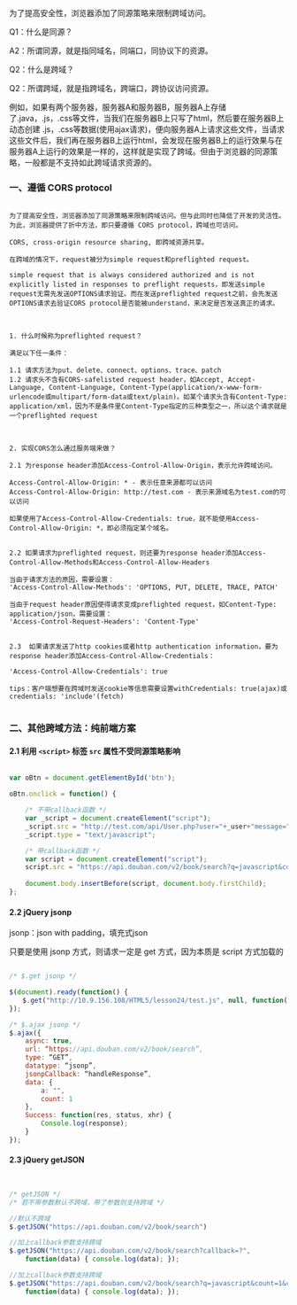 
为了提高安全性，浏览器添加了同源策略来限制跨域访问。

Q1：什么是同源？

A2：所谓同源，就是指同域名，同端口，同协议下的资源。


Q2：什么是跨域？

Q2：所谓跨域，就是指跨域名，跨端口，跨协议访问资源。

例如，如果有两个服务器，服务器A和服务器B，服务器A上存储了.java，.js，.css等文件，当我们在服务器B上只写了html，然后要在服务器B上动态创建 .js，.css等数据(使用ajax请求)，便向服务器A上请求这些文件，当请求这些文件后，我们再在服务器B上运行html，会发现在服务器B上的运行效果与在服务器A上运行的效果是一样的，这样就是实现了跨域。但由于浏览器的同源策略，一般都是不支持如此跨域请求资源的。


### 一、遵循 CORS protocol

```

为了提高安全性，浏览器添加了同源策略来限制跨域访问。但与此同时也降低了开发的灵活性。为此，浏览器提供了折中方法，即只要遵循 CORS protocol，跨域也可访问。

CORS, cross-origin resource sharing, 即跨域资源共享。

在跨域的情况下，request被分为simple request和preflighted request。

simple request that is always considered authorized and is not explicitly listed in responses to preflight requests，即发送simple request无需先发送OPTIONS请求验证。而在发送preflighted request之前，会先发送OPTIONS请求去验证CORS protocol是否能被understand，来决定是否发送真正的请求。



1. 什么时候称为preflighted request？

满足以下任一条件：

1.1 请求方法为put、delete、connect、options、trace、patch
1.2 请求头不含有CORS-safelisted request header，如Accept, Accept-Language, Content-Language, Content-Type(application/x-www-form-urlencode或multipart/form-data或text/plain)。如某个请求头含有Content-Type: application/xml，因为不是条件里Content-Type指定的三种类型之一，所以这个请求就是一个preflighted request



2. 实现CORS怎么通过服务端来做？

2.1 为response header添加Access-Control-Allow-Origin，表示允许跨域访问。

Access-Control-Allow-Origin: * - 表示任意来源都可以访问
Access-Control-Allow-Origin: http://test.com - 表示来源域名为test.com的可以访问

如果使用了Access-Control-Allow-Credentials: true，就不能使用Access-Control-Allow-Origin: *，即必须指定某个域名。


2.2 如果请求为preflighted request，则还要为response header添加Access-Control-Allow-Methods和Access-Control-Allow-Headers

当由于请求方法的原因，需要设置：
'Access-Control-Allow-Methods': 'OPTIONS, PUT, DELETE, TRACE, PATCH'

当由于request header原因使得请求变成preflighted request，如Content-Type: application/json，需要设置：
'Access-Control-Request-Headers': 'Content-Type'


2.3  如果请求发送了http cookies或者http authentication information，要为response header添加Access-Control-Allow-Credentials：

'Access-Control-Allow-Credentials': true

tips：客户端想要在跨域时发送cookie等信息需要设置withCredentials: true(ajax)或credentials: 'include'(fetch)


```


### 二、其他跨域方法：纯前端方案

#### 2.1 利用 `<script>` 标签 `src` 属性不受同源策略影响

```javascript

var oBtn = document.getElementById('btn');

oBtn.onclick = function() {

    /* 不带callback函数 */
    var _script = document.createElement("script");
    _script.src = "http://test.com/api/User.php?user="+_user+"message="+_message;
    _script.type = "text/javascript";

    /* 带callback函数 */
    var script = document.createElement("script");
    script.src = "https://api.douban.com/v2/book/search?q=javascript&count=1&callback=handleResponse";
    
    document.body.insertBefore(script, document.body.firstChild);
};

```



#### 2.2 jQuery jsonp

jsonp：json with padding，填充式json

只要是使用 jsonp 方式，则请求一定是 get 方式，因为本质是 script 方式加载的

```javascript

/* $.get jsonp */

$(document).ready(function() {
　　$.get("http://10.9.156.108/HTML5/lesson24/test.js", null, function(){}, "jsonp");
});

/* $.ajax jsonp */
$.ajax({
    async: true,
    url: “https://api.douban.com/v2/book/search”,
    type: “GET”,
    datatype: “jsonp”,
    jsonpCallback: “handleResponse”,
    data: {
        a: "", 
        count: 1
    },
    Success: function(res, status, xhr) {
        Console.log(response);
    }
});

```

#### 2.3 jQuery getJSON

```javascript


/* getJSON */
/* 若不带参数默认不跨域，带了参数则支持跨域 */

//默认不跨域
$.getJSON("https://api.douban.com/v2/book/search") 

//加上callback参数支持跨域
$.getJSON("https://api.douban.com/v2/book/search?callback=?", 
    function(data) { console.log(data); });

//加上callback参数支持跨域
$.getJSON("https://api.douban.com/v2/book/search?q=javascript&count=1&callback=?", 
    function(data) { console.log(data); });
    
```
